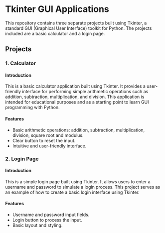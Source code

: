 # Tkinter GUI Applications

This repository contains three separate projects built using Tkinter, a standard GUI (Graphical User Interface) toolkit for Python. The projects included are a basic calculator and a login page.

## Projects

### 1. Calculator

#### Introduction

This is a basic calculator application built using Tkinter. It provides a user-friendly interface for performing simple arithmetic operations such as addition, subtraction, multiplication, and division. This application is intended for educational purposes and as a starting point to learn GUI programming with Python.

#### Features

- Basic arithmetic operations: addition, subtraction, multiplication, division, square root and modulus.
- Clear button to reset the input.
- Intuitive and user-friendly interface.

### 2. Login Page

#### Introduction

This is a simple login page built using Tkinter. It allows users to enter a username and password to simulate a login process. This project serves as an example of how to create a basic login interface using Tkinter.

#### Features
- Username and password input fields.
- Login button to process the input.
- Basic layout and styling.

